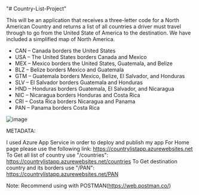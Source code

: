 "# Country-List-Project" 

This will be an application that receives a three-letter code for a North American Country and returns a list of all countries a driver must travel through to go from the United State of America to the destination. We have included a simplified map of North America.

- CAN – Canada borders the United States 
- USA – The United States borders Canada and Mexico
- MEX – Mexico borders the United States, Guatemala, and Belize
- BLZ – Belize borders Mexico and Guatemala 
- GTM – Guatemala borders Mexico, Belize, El Salvador, and Honduras 
- SLV – El Salvador borders Guatemala and Honduras
- HND – Honduras borders Guatemala, El Salvador, and Nicaragua
- NIC – Nicaragua borders Honduras and Costa Rica 
- CRI – Costa Rica borders Nicaragua and Panama 
- PAN – Panama borders Costa Rica

![image](https://user-images.githubusercontent.com/73940626/139483652-80109c31-ddaa-4852-88f2-c3e0673f8e26.png)

METADATA:

I used Azure App Service in order to deploy and publish my app
For Home page please use the following link: https://countrylistapp.azurewebsites.net
To Get all list of country use "/countries": https://countrylistapp.azurewebsites.net/countries 
To Get destination country and its borders use "/PAN": https://countrylistapp.azurewebsites.net/PAN 

Note: Recommend using with POSTMAN(https://web.postman.co/)

